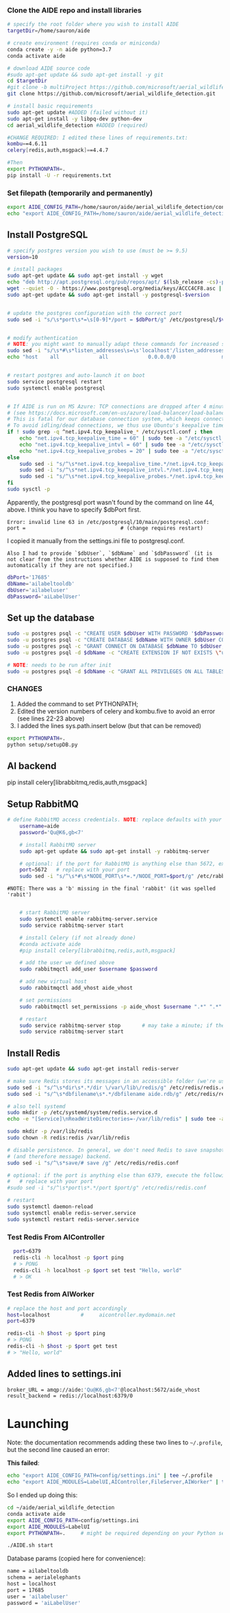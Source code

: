 ### Clone the AIDE repo and install libraries
```bash
# specify the root folder where you wish to install AIDE
targetDir=/home/sauron/aide

# create environment (requires conda or miniconda)
conda create -y -n aide python=3.7
conda activate aide

# download AIDE source code
#sudo apt-get update && sudo apt-get install -y git
cd $targetDir
#git clone -b multiProject https://github.com/microsoft/aerial_wildlife_detection.git #WRONG BRANCH
git clone https://github.com/microsoft/aerial_wildlife_detection.git

# install basic requirements
sudo apt-get update #ADDED (failed without it)
sudo apt-get install -y libpq-dev python-dev
cd aerial_wildlife_detection #ADDED (required)

#CHANGE REQUIRED: I edited these lines of requirements.txt:
kombu==4.6.11
celery[redis,auth,msgpack]==4.4.7

#Then
export PYTHONPATH=.
pip install -U -r requirements.txt
```
 
### Set filepath (temporarily and permanently)
```bash
export AIDE_CONFIG_PATH=/home/sauron/aide/aerial_wildlife_detection/config/settings.ini
echo "export AIDE_CONFIG_PATH=/home/sauron/aide/aerial_wildlife_detection/config/settings.ini" | tee ~/.profile
```
## Install PostgreSQL

```bash
# specify postgres version you wish to use (must be >= 9.5)
version=10

# install packages
sudo apt-get update && sudo apt-get install -y wget
echo "deb http://apt.postgresql.org/pub/repos/apt/ $(lsb_release -cs)-pgdg main" | sudo tee /etc/apt/sources.list.d/pgdg.list
wget --quiet -O - https://www.postgresql.org/media/keys/ACCC4CF8.asc | sudo apt-key add -
sudo apt-get update && sudo apt-get install -y postgresql-$version


# update the postgres configuration with the correct port
sudo sed -i "s/\s*port\s*=\s[0-9]*/port = $dbPort/g" /etc/postgresql/$version/main/postgresql.conf


# modify authentication
# NOTE: you might want to manually adapt these commands for increased security; the following makes postgres listen to all global connections
sudo sed -i "s/\s*#\s*listen_addresses\s=\s'localhost'/listen_addresses = '\*'/g" /etc/postgresql/$version/main/postgresql.conf
echo "host    all             all             0.0.0.0/0               md5" | sudo tee -a /etc/postgresql/$version/main/pg_hba.conf > /dev/null


# restart postgres and auto-launch it on boot
sudo service postgresql restart
sudo systemctl enable postgresql


# If AIDE is run on MS Azure: TCP connections are dropped after 4 minutes of inactivity
# (see https://docs.microsoft.com/en-us/azure/load-balancer/load-balancer-outbound-connections#idletimeout)
# This is fatal for our database connection system, which keeps connections open.
# To avoid idling/dead connections, we thus use Ubuntu's keepalive timer:
if ! sudo grep -q ^net.ipv4.tcp_keepalive_* /etc/sysctl.conf ; then
    echo "net.ipv4.tcp_keepalive_time = 60" | sudo tee -a "/etc/sysctl.conf" > /dev/null
    echo "net.ipv4.tcp_keepalive_intvl = 60" | sudo tee -a "/etc/sysctl.conf" > /dev/null
    echo "net.ipv4.tcp_keepalive_probes = 20" | sudo tee -a "/etc/sysctl.conf" > /dev/null
else
    sudo sed -i "s/^\s*net.ipv4.tcp_keepalive_time.*/net.ipv4.tcp_keepalive_time = 60 /g" /etc/sysctl.conf
    sudo sed -i "s/^\s*net.ipv4.tcp_keepalive_intvl.*/net.ipv4.tcp_keepalive_intvl = 60 /g" /etc/sysctl.conf
    sudo sed -i "s/^\s*net.ipv4.tcp_keepalive_probes.*/net.ipv4.tcp_keepalive_probes = 20 /g" /etc/sysctl.conf
fi
sudo sysctl -p
```

Apparently, the postgresql port wasn't found by the command on line 44, above.  I think you have to specify $dbPort first.
```
Error: invalid line 63 in /etc/postgresql/10/main/postgresql.conf: port =                               # (change requires restart)
```
I copied it manually from the settings.ini file to postgresql.conf.

    Also I had to provide `$dbUser`, `$dbName` and `$dbPassword` (it is not clear from the instructions whether AIDE is supposed to find them automatically if they are not specified.)
```bash
dbPort='17685'
dbName='ailabeltooldb'
dbUser='ailabeluser'
dbPassword='aiLabelUser'
```
## Set up the database
```bash
sudo -u postgres psql -c "CREATE USER $dbUser WITH PASSWORD '$dbPassword';"
sudo -u postgres psql -c "CREATE DATABASE $dbName WITH OWNER $dbUser CONNECTION LIMIT -1;"
sudo -u postgres psql -c "GRANT CONNECT ON DATABASE $dbName TO $dbUser;"
sudo -u postgres psql -d $dbName -c "CREATE EXTENSION IF NOT EXISTS \"uuid-ossp\";"

# NOTE: needs to be run after init
sudo -u postgres psql -d $dbName -c "GRANT ALL PRIVILEGES ON ALL TABLES IN SCHEMA public TO $dbUser;"
```
### CHANGES 
1. Added the command to set PYTHONPATH;
2. Edited the version numbers of celery and kombu.five to avoid an error (see lines 22-23 above)
3. I added the lines sys.path.insert below (but that can be removed)
```bash
export PYTHONPATH=. 
python setup/setupDB.py
```

## AI backend
pip install celery[librabbitmq,redis,auth,msgpack]

## Setup RabbitMQ
```bash
# define RabbitMQ access credentials. NOTE: replace defaults with your own values
    username=aide
    password='Qu@K6,gb<7'

    # install RabbitMQ server
    sudo apt-get update && sudo apt-get install -y rabbitmq-server

    # optional: if the port for RabbitMQ is anything else than 5672, execute the following line:
    port=5672   # replace with your port
    sudo sed -i "s/^\s*#\s*NODE_PORT\s*=.*/NODE_PORT=$port/g" /etc/rabbitmq/rabbitmq-env.conf

```
    #NOTE: There was a 'b' missing in the final 'rabbit' (it was spelled 'rabit')
```bash

    # start RabbitMQ server
    sudo systemctl enable rabbitmq-server.service
    sudo service rabbitmq-server start

    # install Celery (if not already done)
    #conda activate aide
    #pip install celery[librabbitmq,redis,auth,msgpack]

    # add the user we defined above
    sudo rabbitmqctl add_user $username $password

    # add new virtual host
    sudo rabbitmqctl add_vhost aide_vhost

    # set permissions
    sudo rabbitmqctl set_permissions -p aide_vhost $username ".*" ".*" ".*"

    # restart
    sudo service rabbitmq-server stop       # may take a minute; if the command hangs: sudo pkill -KILL -u rabbitmq
    sudo service rabbitmq-server start
```
## Install Redis
```bash
sudo apt-get update && sudo apt-get install redis-server

# make sure Redis stores its messages in an accessible folder (we're using /var/lib/redis/aide.rdb here)
sudo sed -i "s/^\s*dir\s*.*/dir \/var\/lib\/redis/g" /etc/redis/redis.conf
sudo sed -i "s/^\s*dbfilename\s*.*/dbfilename aide.rdb/g" /etc/redis/redis.conf

# also tell systemd
sudo mkdir -p /etc/systemd/system/redis.service.d
echo -e "[Service]\nReadWriteDirectories=-/var/lib/redis" | sudo tee -a /etc/systemd/system/redis.service.d/override.conf > /dev/null

sudo mkdir -p /var/lib/redis
sudo chown -R redis:redis /var/lib/redis

# disable persistence. In general, we don't need Redis to save snapshots as it is only used as a result
# (and therefore message) backend.
sudo sed -i "s/^\s*save/# save /g" /etc/redis/redis.conf

# optional: if the port is anything else than 6379, execute the following line:
#   # replace with your port
#sudo sed -i "s/^\s*port\s*.*/port $port/g" /etc/redis/redis.conf

# restart
sudo systemctl daemon-reload
sudo systemctl enable redis-server.service
sudo systemctl restart redis-server.service
```

### Test Redis From AIController
```bash
  port=6379
  redis-cli -h localhost -p $port ping
  # > PONG
  redis-cli -h localhost -p $port set test "Hello, world"
  # > OK
```
### Test Redis from AIWorker
```bash
# replace the host and port accordingly
host=localhost          #     aicontroller.mydomain.net
port=6379

redis-cli -h $host -p $port ping
# > PONG
redis-cli -h $host -p $port get test
# > "Hello, world"
```
## Added lines to settings.ini
```bash
broker_URL = amqp://aide:'Qu@K6,gb<7'@localhost:5672/aide_vhost
result_backend = redis://localhost:6379/0
```

# Launching
Note: the documentation recommends adding these two lines to `~/.profile`, but the second line caused an error:  

**This failed**:
```bash
echo "export AIDE_CONFIG_PATH=config/settings.ini" | tee ~/.profile
echo "export AIDE_MODULES=LabelUI,AIController,FileServer,AIWorker" | tee ~/.profile
```

So I ended up doing this:

```bash
cd ~/aide/aerial_wildlife_detection
conda activate aide
export AIDE_CONFIG_PATH=config/settings.ini
export AIDE_MODULES=LabelUI
export PYTHONPATH=.     # might be required depending on your Python setup

./AIDE.sh start
```

Database params (copied here for convenience):
```bash
name = ailabeltooldb
schema = aerialelephants
host = localhost
port = 17685
user = 'ailabeluser'
password = 'aiLabelUser'
```


